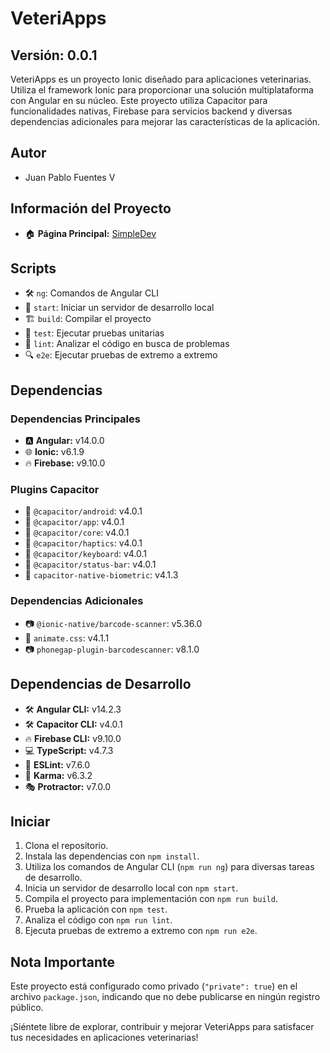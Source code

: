 # VeteriApps

## Versión: 0.0.1

VeteriApps es un proyecto Ionic diseñado para aplicaciones veterinarias. Utiliza el framework Ionic para proporcionar una solución multiplataforma con Angular en su núcleo. Este proyecto utiliza Capacitor para funcionalidades nativas, Firebase para servicios backend y diversas dependencias adicionales para mejorar las características de la aplicación.

## Autor
- Juan Pablo Fuentes V

## Información del Proyecto
- 🏠 **Página Principal:** [SimpleDev](https://simpledev.cl/)

## Scripts

- 🛠️ `ng`: Comandos de Angular CLI
- 🚀 `start`: Iniciar un servidor de desarrollo local
- 🏗️ `build`: Compilar el proyecto
- 🧪 `test`: Ejecutar pruebas unitarias
- 🧹 `lint`: Analizar el código en busca de problemas
- 🔍 `e2e`: Ejecutar pruebas de extremo a extremo

## Dependencias

### Dependencias Principales

- 🅰️ **Angular:** v14.0.0
- 🌐 **Ionic:** v6.1.9
- 🔥 **Firebase:** v9.10.0

### Plugins Capacitor

- 📱 `@capacitor/android`: v4.0.1
- 📱 `@capacitor/app`: v4.0.1
- 📱 `@capacitor/core`: v4.0.1
- 📱 `@capacitor/haptics`: v4.0.1
- 📱 `@capacitor/keyboard`: v4.0.1
- 📱 `@capacitor/status-bar`: v4.0.1
- 📱 `capacitor-native-biometric`: v4.1.3

### Dependencias Adicionales

- 📷 `@ionic-native/barcode-scanner`: v5.36.0
- 🎨 `animate.css`: v4.1.1
- 📷 `phonegap-plugin-barcodescanner`: v8.1.0

## Dependencias de Desarrollo

- 🛠️ **Angular CLI:** v14.2.3
- 🛠️ **Capacitor CLI:** v4.0.1
- 🔥 **Firebase CLI:** v9.10.0
- 💻 **TypeScript:** v4.7.3
- 🚨 **ESLint:** v7.6.0
- 🔬 **Karma:** v6.3.2
- 🎭 **Protractor:** v7.0.0

## Iniciar

1. Clona el repositorio.
2. Instala las dependencias con `npm install`.
3. Utiliza los comandos de Angular CLI (`npm run ng`) para diversas tareas de desarrollo.
4. Inicia un servidor de desarrollo local con `npm start`.
5. Compila el proyecto para implementación con `npm run build`.
6. Prueba la aplicación con `npm test`.
7. Analiza el código con `npm run lint`.
8. Ejecuta pruebas de extremo a extremo con `npm run e2e`.

## Nota Importante

Este proyecto está configurado como privado (`"private": true`) en el archivo `package.json`, indicando que no debe publicarse en ningún registro público.

¡Siéntete libre de explorar, contribuir y mejorar VeteriApps para satisfacer tus necesidades en aplicaciones veterinarias!
